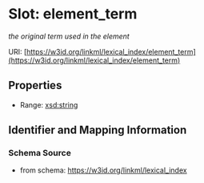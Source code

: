 # Slot: element_term
_the original term used in the element_


URI: [https://w3id.org/linkml/lexical_index/element_term](https://w3id.org/linkml/lexical_index/element_term)



<!-- no inheritance hierarchy -->


## Properties

 * Range: [xsd:string](http://www.w3.org/2001/XMLSchema#string)



## Identifier and Mapping Information







### Schema Source


* from schema: https://w3id.org/linkml/lexical_index



